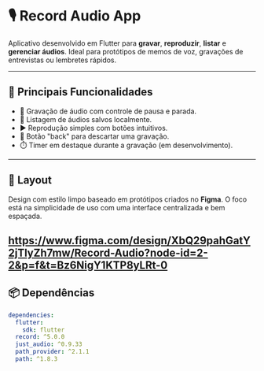 # 🎙️ Record Audio App

Aplicativo desenvolvido em Flutter para **gravar**, **reproduzir**, **listar** e **gerenciar áudios**. Ideal para protótipos de memos de voz, gravações de entrevistas ou lembretes rápidos.

---

## 📱 Principais Funcionalidades

- 🎤 Gravação de áudio com controle de pausa e parada.
- 📂 Listagem de áudios salvos localmente.
- ▶️ Reprodução simples com botões intuitivos.
- 🧹 Botão "back" para descartar uma gravação.
- ⏱️ Timer em destaque durante a gravação (em desenvolvimento).

---

## 📸 Layout

Design com estilo limpo baseado em protótipos criados no **Figma**. O foco está na simplicidade de uso com uma interface centralizada e bem espaçada.


https://www.figma.com/design/XbQ29pahGatY2jTlyZh7mw/Record-Audio?node-id=2-2&p=f&t=Bz6NigY1KTP8yLRt-0
---

## 📦 Dependências

```yaml
dependencies:
  flutter:
    sdk: flutter
  record: ^5.0.0
  just_audio: ^0.9.33
  path_provider: ^2.1.1
  path: ^1.8.3
